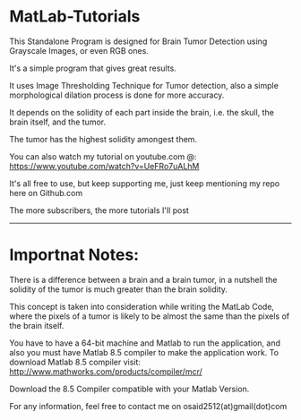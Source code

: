 # MatLab-Tutorials

This Standalone Program is designed for Brain Tumor Detection using Grayscale Images, or even RGB ones.

It's a simple program that gives great results.

It uses Image Thresholding Technique for Tumor detection, also a simple morphological dilation process is done for more accuracy.

It depends on the solidity of each part inside the brain, i.e. the skull, the brain itself, and the tumor.

The tumor has the highest solidity amongest them.

You can also watch my tutorial on youtube.com @: https://www.youtube.com/watch?v=UeFRo7uALhM

It's all free to use, but keep supporting me, just keep mentioning my repo here on Github.com

The more subscribers, the more tutorials I'll post

----------------------------------------------------------------------------------------------------------------------------
# Importnat Notes:

There is a difference between a brain and a brain tumor, in a nutshell the solidity of the tumor is much greater than the brain solidity.

This concept is taken into consideration while writing the MatLab Code, where the pixels of a tumor is likely to be almost the same
than the pixels of the brain itself.

You have to have a 64-bit machine and Matlab to run the application, and also you must have Matlab 8.5 compiler to make the application work. To download Matlab 8.5 compiler visit: http://www.mathworks.com/products/compiler/mcr/

Download the 8.5 Compiler compatible with your Matlab Version.

For any information, feel free to contact me on osaid2512(at)gmail(dot)com
